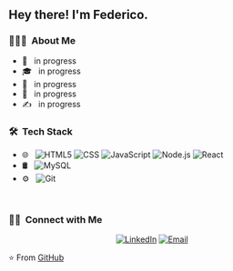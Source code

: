 <h2> Hey there! I'm Federico.</h2>

<h3> 👨🏻‍💻 &nbsp;About Me </h3>

- 🤔 &nbsp; in progress
- 🎓 &nbsp; in progress
- 💼 &nbsp; in progress
- 🌱 &nbsp; in progress
- ✍️ &nbsp; in progress

<h3> 🛠 &nbsp;Tech Stack</h3>

- 🌐 &nbsp;
  ![HTML5](https://img.shields.io/badge/-HTML5-333333?style=flat&logo=HTML5)
  ![CSS](https://img.shields.io/badge/-CSS-333333?style=flat&logo=CSS3&logoColor=1572B6)
  ![JavaScript](https://img.shields.io/badge/-JavaScript-333333?style=flat&logo=javascript)
  ![Node.js](https://img.shields.io/badge/-Node.js-333333?style=flat&logo=node.js)
  ![React](https://img.shields.io/badge/-React-333333?style=flat&logo=react)
- 🛢 &nbsp;
  ![MySQL](https://img.shields.io/badge/-MySQL-333333?style=flat&logo=mysql)
- ⚙️ &nbsp;
  ![Git](https://img.shields.io/badge/-Git-333333?style=flat&logo=git)

<br/>

<h3> 🤝🏻 &nbsp;Connect with Me </h3>

<p align="center">
<a href="https://www.linkedin.com/in/federico-siri/"><img alt="LinkedIn" src="https://img.shields.io/badge/LinkedIn-Federico%20Siri%20-blue?style=flat-square&logo=linkedin"></a>
<a href="mailto:federicosiri9@gmail.com"><img alt="Email" src="https://img.shields.io/badge/Email-federicosiri9@gmail.com-blue?style=flat-square&logo=gmail"></a>
</p>

⭐️ From [GitHub](https://github.com/fedesiri)
